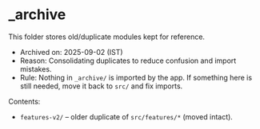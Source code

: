 # _archive

This folder stores old/duplicate modules kept for reference.

- Archived on: 2025-09-02 (IST)
- Reason: Consolidating duplicates to reduce confusion and import mistakes.
- Rule: Nothing in `_archive/` is imported by the app. If something here is still needed, move it back to `src/` and fix imports.

Contents:
- `features-v2/` – older duplicate of `src/features/*` (moved intact).


